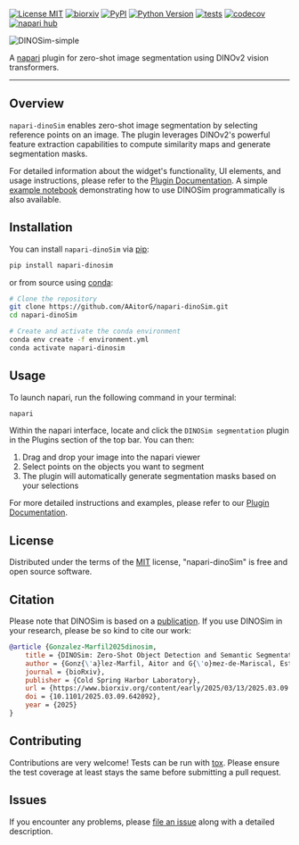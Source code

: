 
[![License MIT](https://img.shields.io/pypi/l/napari-dinoSim.svg?color=blue)](https://github.com/AAitorG/napari-dinoSim/raw/main/LICENSE)
[![biorxiv](https://img.shields.io/badge/bioRxiv-Paper-bd2635.svg)](https://doi.org/10.1101/2025.03.09.642092)
[![PyPI](https://img.shields.io/pypi/v/napari-dinoSim.svg?color=green)](https://pypi.org/project/napari-dinoSim)
[![Python Version](https://img.shields.io/pypi/pyversions/napari-dinoSim.svg?color=green)](https://python.org)
[![tests](https://github.com/AAitorG/napari-dinoSim/workflows/tests/badge.svg)](https://github.com/AAitorG/napari-dinoSim/actions)
[![codecov](https://codecov.io/gh/AAitorG/napari-dinoSim/branch/main/graph/badge.svg)](https://codecov.io/gh/AAitorG/napari-dinoSim)
[![napari hub](https://img.shields.io/endpoint?url=https://api.napari-hub.org/shields/napari-dinosim)](https://napari-hub.org/plugins/napari-dinosim)

![DINOSim-simple](docs/DINOSim-simplest.png)

A [napari] plugin for zero-shot image segmentation using DINOv2 vision transformers.

----------------------------------

## Overview

`napari-dinoSim` enables zero-shot image segmentation by selecting reference points on an image. The plugin leverages DINOv2's powerful feature extraction capabilities to compute similarity maps and generate segmentation masks.

For detailed information about the widget's functionality, UI elements, and usage instructions, please refer to the [Plugin Documentation](./docs/plugin_documentation.md). A simple [example notebook](./src/dinoSim_example.ipynb) demonstrating how to use DINOSim programmatically is also available.

## Installation

You can install `napari-dinoSim` via [pip]:

```sh
pip install napari-dinosim
```

or from source using [conda]:

```bash
# Clone the repository
git clone https://github.com/AAitorG/napari-dinoSim.git
cd napari-dinoSim

# Create and activate the conda environment
conda env create -f environment.yml
conda activate napari-dinosim
```

## Usage

To launch napari, run the following command in your terminal:

```sh
napari
```

Within the napari interface, locate and click the `DINOSim segmentation` plugin in the Plugins section of the top bar. You can then:
1. Drag and drop your image into the napari viewer
2. Select points on the objects you want to segment
3. The plugin will automatically generate segmentation masks based on your selections

For more detailed instructions and examples, please refer to our [Plugin Documentation](./docs/plugin_documentation.md).

## License

Distributed under the terms of the [MIT] license,
"napari-dinoSim" is free and open source software.

## Citation

Please note that DINOSim is based on a [publication](https://doi.org/10.1101/2025.03.09.642092). If you use DINOSim in your research, please be so kind to cite our work:

```bibtex
@article {Gonzalez-Marfil2025dinosim,
    title = {DINOSim: Zero-Shot Object Detection and Semantic Segmentation on Electron Microscopy Images},
    author = {Gonz{\'a}lez-Marfil, Aitor and G{\'o}mez-de-Mariscal, Estibaliz and Arganda-Carreras, Ignacio},
    journal = {bioRxiv},
    publisher = {Cold Spring Harbor Laboratory},
    url = {https://www.biorxiv.org/content/early/2025/03/13/2025.03.09.642092},
    doi = {10.1101/2025.03.09.642092},
    year = {2025}
}
```

## Contributing

Contributions are very welcome! Tests can be run with [tox]. Please ensure the test coverage at least stays the same before submitting a pull request.

## Issues

If you encounter any problems, please [file an issue](https://github.com/AAitorG/napari-dinoSim/issues) along with a detailed description.

[napari]: https://github.com/napari/napari
[MIT]: http://opensource.org/licenses/MIT
[tox]: https://tox.readthedocs.io/en/latest/
[pip]: https://pypi.org/project/pip/
[conda]: https://docs.conda.io/en/latest/miniconda.html
